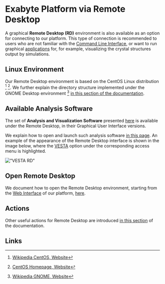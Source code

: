 # Exabyte Platform via Remote Desktop

A graphical **Remote Desktop (RD)** environment is also available as an option for connecting to our platform. This type of connection is recommended to users who are not familiar with the [Command Line Interface](../cli/overview.md), or want to run graphical [applications](../software/overview.md) for, for example, visualizing the crystal structures output by simulations.

## Linux Environment

Our Remote Desktop environment is based on the CentOS Linux distribution [^1] [^2]. We further explain the directory structure implemented under the GNOME Desktop environment [^3] [in this section of the documentation](../data-on-disk/directories.md).

## Available Analysis Software

The set of **Analysis and Visualization Software** presented [here](../software/analysis/overview.md) is available under the Remote Desktop, in their Graphical User Interface versions. 

We explain how to open and launch such analysis software [in this page](actions-rd/open-app.md). An example of the appearance of the Remote Desktop interface is shown in the image below, where the [VESTA](../software/analysis/vesta.md) option under the corresponding access menu is highlighted.

!["VESTA RD"](/images/vesta-rd.png "VESTA RD")

## Open Remote Desktop

We document how to open the Remote Desktop environment, starting from the [Web Interface](../ui/overview.md) of our platform, [here](actions-rd/access-webapp.md).

## Actions

Other useful actions for Remote Desktop are introduced [in this section](actions/overview.md) of the documentation.

## Links

[^1]: [Wikipedia CentOS, Website](https://en.wikipedia.org/wiki/CentOS)

[^2]: [CentOS Homepage, Website](https://www.centos.org/)

[^3]: [Wikipedia GNOME, Website](https://en.wikipedia.org/wiki/GNOME)
